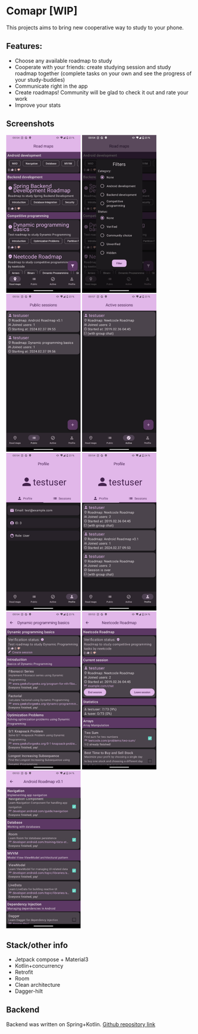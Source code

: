 # Comapr [WIP]

This projects aims to bring new cooperative way to study to your phone.

## Features: 
* Choose any available roadmap to study
* Cooperate with your friends: create studying session and study roadmap together (complete tasks on your own and see the progress of your study-buddies)
* Communicate right in the app
* Create roadmaps! Community will be glad to check it out and rate your work
* Improve your stats


## Screenshots
<img src="screenshots/1.jpg" width="200"> <img src="screenshots/2.jpg" width="200">
<img src="screenshots/3.jpg" width="200"> <img src="screenshots/4.jpg" width="200">
<img src="screenshots/5.jpg" width="200"> <img src="screenshots/6.jpg" width="200">
<img src="screenshots/7.jpg" width="200"> <img src="screenshots/8.jpg" width="200">
<img src="screenshots/9.jpg" width="200"> 


## Stack/other info
* Jetpack compose + Material3
* Kotlin+concurrency
* Retrofit
* Room
* Clean architecture
* Dagger-hilt 

## Backend
Backend was written on Spring+Kotlin. 
[Github repository link](https://github.com/Snow4DV/comapr-backend)
